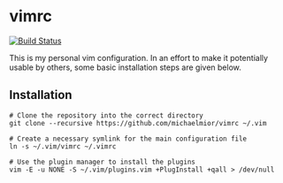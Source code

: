 # vimrc

[![Build Status](https://travis-ci.org/michaelmior/vimrc.svg)](https://travis-ci.org/michaelmior/vimrc)

This is my personal vim configuration.
In an effort to make it potentially usable by others, some basic installation steps are given below.

## Installation

    # Clone the repository into the correct directory
    git clone --recursive https://github.com/michaelmior/vimrc ~/.vim

    # Create a necessary symlink for the main configuration file
    ln -s ~/.vim/vimrc ~/.vimrc

    # Use the plugin manager to install the plugins
    vim -E -u NONE -S ~/.vim/plugins.vim +PlugInstall +qall > /dev/null
